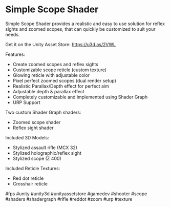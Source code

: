 # Simple Scope Shader
Simple Scope Shader provides a realistic and easy to use solution for reflex sights and zoomed scopes, that can quickly be customized to suit your needs.

Get it on the Unity Asset Store: https://u3d.as/2VWL

Features:
- Create zoomed scopes and reflex sights
- Customizable scope reticle (custom texture)
- Glowing reticle with adjustable color
- Pixel perfect zoomed scopes (dual render setup)
- Realistic Parallax/Depth effect for perfect aim
- Adjustable depth & parallax effect
- Completely customizable and implemented using Shader Graph
- URP Support

Two custom Shader Graph shaders:
- Zoomed scope shader
- Reflex sight shader

Included 3D Models:
- Stylized assault rifle (MCX 32)
- Stylized holographic/reflex sight
- Stylized scope (Z 400)

Included Reticle Textures:
- Red dot reticle
- Crosshair reticle

#fps #unity #unity3d #unityassetstore #gamedev #shooter #scope #shaders #shadergraph #rifle #reddot #zoom #urp #texture
